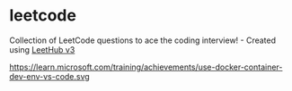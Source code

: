 # leetcode
Collection of LeetCode questions to ace the coding interview! - Created using [LeetHub v3](https://github.com/raphaelheinz/LeetHub-3.0)

https://learn.microsoft.com/training/achievements/use-docker-container-dev-env-vs-code.svg
